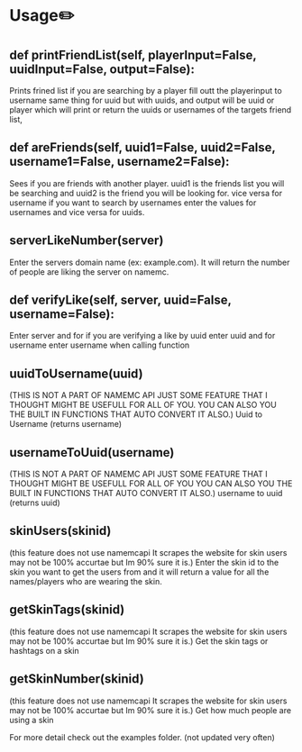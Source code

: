 # Usage✏️

## def printFriendList(self, playerInput=False, uuidInput=False, output=False):
Prints frined list if you are searching by a player fill outt the playerinput to username same thing for uuid but with uuids, and output will be uuid or player which will print or return the uuids or usernames of the targets friend list, 

## def areFriends(self, uuid1=False, uuid2=False, username1=False, username2=False):
Sees if you are friends with another player. uuid1 is the friends list you will be searching and uuid2 is the friend you will be looking for. vice versa for username 
if you want to search by usernames enter the values for usernames and vice versa for uuids.

## serverLikeNumber(server)
Enter the servers domain name (ex: example.com). It  will return the number of people are liking the server on namemc.

## def verifyLike(self, server, uuid=False, username=False):
Enter server and for if you are verifying a like by uuid enter uuid and for username enter username when calling function

## uuidToUsername(uuid)
(THIS IS NOT A PART OF NAMEMC API JUST SOME FEATURE THAT I THOUGHT MIGHT BE USEFULL FOR ALL OF YOU. YOU CAN ALSO YOU THE BUILT IN FUNCTIONS THAT AUTO CONVERT IT ALSO.)
Uuid to Username (returns username)

## usernameToUuid(username)
(THIS IS NOT A PART OF NAMEMC API JUST SOME FEATURE THAT I THOUGHT MIGHT BE USEFULL FOR ALL OF YOU YOU CAN ALSO YOU THE BUILT IN FUNCTIONS THAT AUTO CONVERT IT ALSO.)
username to uuid (returns uuid)

## skinUsers(skinid)
(this feature does not use namemcapi It scrapes the website for skin users may not be 100% accurtae but Im 90% sure it is.)
Enter the skin id to the skin you want to get the users from and it will return a value for all the names/players who are wearing the skin.

## getSkinTags(skinid)
(this feature does not use namemcapi It scrapes the website for skin users may not be 100% accurtae but Im 90% sure it is.)
Get the skin tags or hashtags on a skin

## getSkinNumber(skinid)
(this feature does not use namemcapi It scrapes the website for skin users may not be 100% accurtae but Im 90% sure it is.)
Get how much people are using a skin


For more detail check out the examples folder. (not updated very often)
